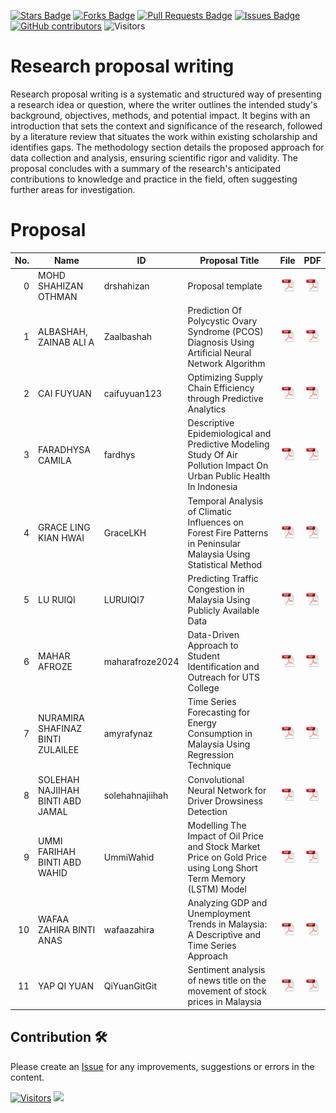 <a href="https://github.com/drshahizan/research-design/stargazers"><img src="https://img.shields.io/github/stars/drshahizan/research-design" alt="Stars Badge"/></a>
<a href="https://github.com/drshahizan/research-design/network/members"><img src="https://img.shields.io/github/forks/drshahizan/research-design" alt="Forks Badge"/></a>
<a href="https://github.com/drshahizan/research-design/pulls"><img src="https://img.shields.io/github/issues-pr/drshahizan/research-design" alt="Pull Requests Badge"/></a>
<a href="https://github.com/drshahizan/research-design"><img src="https://img.shields.io/github/issues/drshahizan/research-design" alt="Issues Badge"/></a>
<a href="https://github.com/drshahizan/research-design/graphs/contributors"><img alt="GitHub contributors" src="https://img.shields.io/github/contributors/drshahizan/research-design?color=2b9348"></a>
![Visitors](https://api.visitorbadge.io/api/visitors?path=https%3A%2F%2Fgithub.com%2Fdrshahizan%2MCSD1043&labelColor=%23d9e3f0&countColor=%23697689&style=flat)

# Research proposal writing

Research proposal writing is a systematic and structured way of presenting a research idea or question, where the writer outlines the intended study's background, objectives, methods, and potential impact. It begins with an introduction that sets the context and significance of the research, followed by a literature review that situates the work within existing scholarship and identifies gaps. The methodology section details the proposed approach for data collection and analysis, ensuring scientific rigor and validity. The proposal concludes with a summary of the research's anticipated contributions to knowledge and practice in the field, often suggesting further areas for investigation.

# Proposal


| No. | Name                              | ID             | Proposal Title                                  | File | PDF |
|-----:|-----------------------------------|----------------|---------------------------------------|:-------------:|:-------------:|
| 0  | MOHD SHAHIZAN OTHMAN                      | drshahizan   |   Proposal template   | <a href="drshahizan"><img src="../images/pdf.svg" width="24px" height="24px"></a> | <a href="drshahizan"><img src="../images/pdf.svg" width="24px" height="24px"></a> |
| 1   | ALBASHAH, ZAINAB ALI A            | Zaalbashah     | Prediction Of Polycystic Ovary Syndrome (PCOS) Diagnosis Using Artificial Neural Network Algorithm     | <a href="zaalbashah"><img src="../images/pdf.svg" width="24px" height="24px"></a> | <a href="zaalbashah/ppt"><img src="../images/pdf.svg" width="24px" height="24px"></a> |
| 2   | CAI FUYUAN                        | caifuyuan123   | Optimizing Supply Chain Efficiency through Predictive Analytics     | <a href="caifuyuan123"><img src="../images/pdf.svg" width="24px" height="24px"></a> | <a href="caifuyuan123/ppt"><img src="../images/pdf.svg" width="24px" height="24px"></a> |
| 3   | FARADHYSA CAMILA                  | fardhys        |  Descriptive Epidemiological and Predictive Modeling Study Of Air Pollution Impact On Urban Public Health In Indonesia  | <a href="fardhys"><img src="../images/pdf.svg" width="24px" height="24px"></a> | <a href="fardhys/ppt"><img src="../images/pdf.svg" width="24px" height="24px"></a> |
| 4   | GRACE LING KIAN HWAI              | GraceLKH       | Temporal Analysis of Climatic Influences on Forest Fire Patterns in Peninsular Malaysia Using Statistical Method | <a href="GraceLKH"><img src="../images/pdf.svg" width="24px" height="24px"></a>  | <a href="GraceLKH/ppt"><img src="../images/pdf.svg" width="24px" height="24px"></a>  |
| 5   | LU RUIQI                          | LURUIQI7       |  Predicting Traffic Congestion in Malaysia Using Publicly Available Data  | <a href="LURUIQI7"><img src="../images/pdf.svg" width="24px" height="24px"></a> | <a href="LURUIQI7/ppt"><img src="../images/pdf.svg" width="24px" height="24px"></a> |
| 6   | MAHAR AFROZE                      | maharafroze2024|  Data-Driven Approach to Student Identification and Outreach for UTS College | <a href="MaharAfroze"><img src="../images/pdf.svg" width="24px" height="24px"></a> | <a href="MaharAfroze/ppt"><img src="../images/pdf.svg" width="24px" height="24px"></a> |
| 7   | NURAMIRA SHAFINAZ BINTI ZULAILEE  | amyrafynaz     | Time Series Forecasting for Energy Consumption in Malaysia Using Regression Technique | <a href="amyrafynaz"><img src="../images/pdf.svg" width="24px" height="24px"></a> | <a href="amyrafynaz/ppt"><img src="../images/pdf.svg" width="24px" height="24px"></a> |
| 8   | SOLEHAH NAJIIHAH BINTI ABD JAMAL  | solehahnajiihah| Convolutional Neural Network for Driver Drowsiness Detection | <a href="solehahnajiihah"><img src="../images/pdf.svg" width="24px" height="24px"></a> | <a href="solehahnajiihah"><img src="../images/pdf.svg" width="24px" height="24px"></a> |
| 9   | UMMI FARIHAH BINTI ABD WAHID      | UmmiWahid      |  Modelling The Impact of Oil Price and Stock Market Price on Gold Price using Long Short Term Memory (LSTM) Model    | <a href="UmmiWahid"><img src="../images/pdf.svg" width="24px" height="24px"></a> | <a href="UmmiWahid/ppt"><img src="../images/pdf.svg" width="24px" height="24px"></a> |
| 10  | WAFAA ZAHIRA BINTI ANAS           | wafaazahira    | Analyzing GDP and Unemployment Trends in Malaysia: A Descriptive and Time Series Approach  | <a href="wafaazahira"><img src="../images/pdf.svg" width="24px" height="24px"></a> | <a href="wafaazahira/ppt"><img src="../images/pdf.svg" width="24px" height="24px"></a> |
| 11  | YAP QI YUAN                       | QiYuanGitGit   |   Sentiment analysis of news title on the movement of stock prices in Malaysia   | <a href="QiYuanGitGit"><img src="../images/pdf.svg" width="24px" height="24px"></a> | <a href="QiYuanGitGit/ppt"><img src="../images/pdf.svg" width="24px" height="24px"></a> |

## Contribution 🛠️
Please create an [Issue](https://github.com/drshahizan/research-design/issues) for any improvements, suggestions or errors in the content.



[![Visitors](https://api.visitorbadge.io/api/visitors?path=https%3A%2F%2Fgithub.com%2Fdrshahizan&labelColor=%23697689&countColor=%23555555&style=plastic)](https://visitorbadge.io/status?path=https%3A%2F%2Fgithub.com%2Fdrshahizan)
![](https://hit.yhype.me/github/profile?user_id=81284918)
